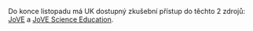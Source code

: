 
Do konce listopadu má UK dostupný zkušební přístup do těchto 2 zdrojů:
[JoVE](https://pez.cuni.cz/prehled/zdroj.php?id=852) a 
[JoVE Science Education](https://pez.cuni.cz/prehled/zdroj.php?id=786).
